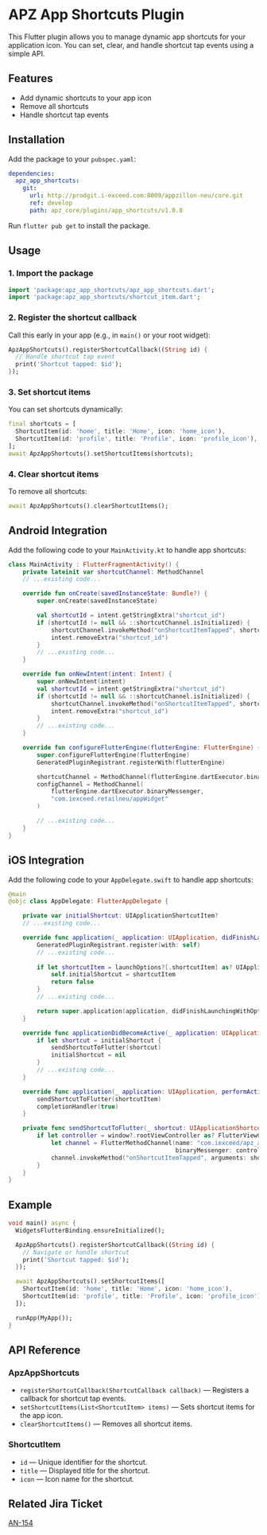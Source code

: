 
# APZ App Shortcuts Plugin

This Flutter plugin allows you to manage dynamic app shortcuts for your application icon. You can set, clear, and handle shortcut tap events using a simple API.

## Features
- Add dynamic shortcuts to your app icon
- Remove all shortcuts
- Handle shortcut tap events

## Installation
Add the package to your `pubspec.yaml`:

```yaml
dependencies:
  apz_app_shortcuts:
    git:
      url: http://prodgit.i-exceed.com:8009/appzillon-neu/core.git
      ref: develop
      path: apz_core/plugins/app_shortcuts/v1.0.0
```

Run `flutter pub get` to install the package.

## Usage

### 1. Import the package
```dart
import 'package:apz_app_shortcuts/apz_app_shortcuts.dart';
import 'package:apz_app_shortcuts/shortcut_item.dart';
```

### 2. Register the shortcut callback
Call this early in your app (e.g., in `main()` or your root widget):

```dart
ApzAppShortcuts().registerShortcutCallback((String id) {
  // Handle shortcut tap event
  print('Shortcut tapped: $id');
});
```

### 3. Set shortcut items
You can set shortcuts dynamically:

```dart
final shortcuts = [
  ShortcutItem(id: 'home', title: 'Home', icon: 'home_icon'),
  ShortcutItem(id: 'profile', title: 'Profile', icon: 'profile_icon'),
];
await ApzAppShortcuts().setShortcutItems(shortcuts);
```

### 4. Clear shortcut items
To remove all shortcuts:

```dart
await ApzAppShortcuts().clearShortcutItems();
```

## Android Integration

Add the following code to your `MainActivity.kt` to handle app shortcuts:

```kotlin
class MainActivity : FlutterFragmentActivity() {
    private lateinit var shortcutChannel: MethodChannel
    // ...existing code...

    override fun onCreate(savedInstanceState: Bundle?) {
        super.onCreate(savedInstanceState)

        val shortcutId = intent.getStringExtra("shortcut_id")
        if (shortcutId != null && ::shortcutChannel.isInitialized) {
            shortcutChannel.invokeMethod("onShortcutItemTapped", shortcutId)
            intent.removeExtra("shortcut_id")
        }
        // ...existing code...
    }

    override fun onNewIntent(intent: Intent) {
        super.onNewIntent(intent)
        val shortcutId = intent.getStringExtra("shortcut_id")
        if (shortcutId != null && ::shortcutChannel.isInitialized) {
            shortcutChannel.invokeMethod("onShortcutItemTapped", shortcutId)
            intent.removeExtra("shortcut_id")
        }
        // ...existing code...
    }

    override fun configureFlutterEngine(flutterEngine: FlutterEngine) {
        super.configureFlutterEngine(flutterEngine)
        GeneratedPluginRegistrant.registerWith(flutterEngine)

        shortcutChannel = MethodChannel(flutterEngine.dartExecutor.binaryMessenger, "com.iexceed/apz_app_shortcuts")
        configChannel = MethodChannel(
            flutterEngine.dartExecutor.binaryMessenger,
            "com.iexceed.retailneu/appWidget"
        )

        // ...existing code...
    }
}
```

## iOS Integration

Add the following code to your `AppDelegate.swift` to handle app shortcuts:

```swift
@main
@objc class AppDelegate: FlutterAppDelegate {

    private var initialShortcut: UIApplicationShortcutItem?
    // ...existing code...

    override func application(_ application: UIApplication, didFinishLaunchingWithOptions launchOptions: [UIApplication.LaunchOptionsKey: Any]?) -> Bool {
        GeneratedPluginRegistrant.register(with: self)
        // ...existing code...
        
        if let shortcutItem = launchOptions?[.shortcutItem] as? UIApplicationShortcutItem {
            self.initialShortcut = shortcutItem
            return false
        }
        // ...existing code...

        return super.application(application, didFinishLaunchingWithOptions: launchOptions)
    }

    override func applicationDidBecomeActive(_ application: UIApplication) {
        if let shortcut = initialShortcut {
            sendShortcutToFlutter(shortcut)
            initialShortcut = nil
        }
        // ...existing code...
    }

    override func application(_ application: UIApplication, performActionFor shortcutItem: UIApplicationShortcutItem, completionHandler: @escaping (Bool) -> Void) {
        sendShortcutToFlutter(shortcutItem)
        completionHandler(true)
    }

    private func sendShortcutToFlutter(_ shortcut: UIApplicationShortcutItem) {
        if let controller = window?.rootViewController as? FlutterViewController {
            let channel = FlutterMethodChannel(name: "com.iexceed/apz_app_shortcuts",
                                               binaryMessenger: controller.binaryMessenger)
            channel.invokeMethod("onShortcutItemTapped", arguments: shortcut.type)
        }
    }
}
```

## Example

```dart
void main() async {
  WidgetsFlutterBinding.ensureInitialized();

  ApzAppShortcuts().registerShortcutCallback((String id) {
    // Navigate or handle shortcut
    print('Shortcut tapped: $id');
  });

  await ApzAppShortcuts().setShortcutItems([
    ShortcutItem(id: 'home', title: 'Home', icon: 'home_icon'),
    ShortcutItem(id: 'profile', title: 'Profile', icon: 'profile_icon'),
  ]);

  runApp(MyApp());
}
```

## API Reference

### ApzAppShortcuts
- `registerShortcutCallback(ShortcutCallback callback)` — Registers a callback for shortcut tap events.
- `setShortcutItems(List<ShortcutItem> items)` — Sets shortcut items for the app icon.
- `clearShortcutItems()` — Removes all shortcut items.


### ShortcutItem
- `id` — Unique identifier for the shortcut.
- `title` — Displayed title for the shortcut.
- `icon` — Icon name for the shortcut.

## Related Jira Ticket

[AN-154](https://appzillon.atlassian.net/browse/AN-154)

